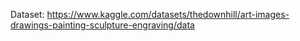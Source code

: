 Dataset: https://www.kaggle.com/datasets/thedownhill/art-images-drawings-painting-sculpture-engraving/data
